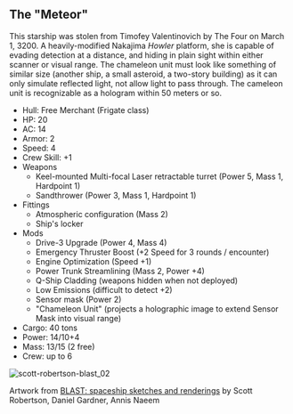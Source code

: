 ## The "Meteor"

This starship was stolen from Timofey Valentinovich by The Four on March 1, 3200. A heavily-modified Nakajima _Howler_ platform, she is capable of evading detection at a distance, and hiding in plain sight within either scanner or visual range. The chameleon unit must look like something of similar size (another ship, a small asteroid, a two-story building) as it can only simulate reflected light, not allow light to pass through. The cameleon unit is recognizable as a hologram within 50 meters or so.

* Hull: Free Merchant (Frigate class)
* HP: 20
* AC: 14
* Armor: 2
* Speed: 4
* Crew Skill: +1
* Weapons
    * Keel-mounted Multi-focal Laser retractable turret (Power 5, Mass 1, Hardpoint 1)
    * Sandthrower (Power 3, Mass 1, Hardpoint 1)
* Fittings
    * Atmospheric configuration (Mass 2)
    * Ship's locker
* Mods
    * Drive-3 Upgrade (Power 4, Mass 4)
    * Emergency Thruster Boost (+2 Speed for 3 rounds / encounter)
    * Engine Optimization (Speed +1)
    * Power Trunk Streamlining (Mass 2, Power +4)
    * Q-Ship Cladding (weapons hidden when not deployed)
    * Low Emissions (difficult to detect +2)
    * Sensor mask (Power 2)
    * "Chameleon Unit" (projects a holographic image to extend Sensor Mask into visual range)
* Cargo: 40 tons
* Power: 14/10+4
* Mass: 13/15 (2 free)
* Crew: up to 6


![scott-robertson-blast_02](https://worknate.github.io/galactic-encyclopedia/assets/blast_02.jpg)

Artwork from [BLAST: spaceship sketches and renderings](https://www.amazon.com/BLAST-spaceship-renderings-Scott-Robertson/dp/1933492546]) by Scott Robertson, Daniel Gardner, Annis Naeem
